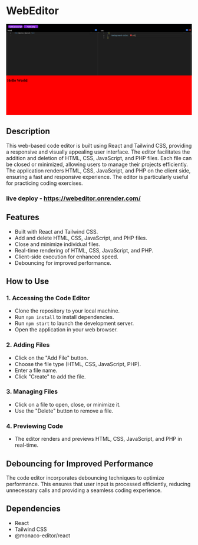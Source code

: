 # WebEditor

![ImageToolKit Logo](./image.png)

## Description

This web-based code editor is built using React and Tailwind CSS, providing a responsive and visually appealing user interface. The editor facilitates the addition and deletion of HTML, CSS, JavaScript, and PHP files. Each file can be closed or minimized, allowing users to manage their projects efficiently. The application renders HTML, CSS, JavaScript, and PHP on the client side, ensuring a fast and responsive experience. The editor is particularly useful for practicing coding exercises.

### live deploy - https://webeditor.onrender.com/

## Features

- Built with React and Tailwind CSS.
- Add and delete HTML, CSS, JavaScript, and PHP files.
- Close and minimize individual files.
- Real-time rendering of HTML, CSS, JavaScript, and PHP.
- Client-side execution for enhanced speed.
- Debouncing for improved performance.

## How to Use

### 1. Accessing the Code Editor

- Clone the repository to your local machine.
- Run `npm install` to install dependencies.
- Run `npm start` to launch the development server.
- Open the application in your web browser.

### 2. Adding Files

- Click on the "Add File" button.
- Choose the file type (HTML, CSS, JavaScript, PHP).
- Enter a file name.
- Click "Create" to add the file.

### 3. Managing Files

- Click on a file to open, close, or minimize it.
- Use the "Delete" button to remove a file.

### 4. Previewing Code

- The editor renders and previews HTML, CSS, JavaScript, and PHP in real-time.

## Debouncing for Improved Performance

The code editor incorporates debouncing techniques to optimize performance. This ensures that user input is processed efficiently, reducing unnecessary calls and providing a seamless coding experience.

## Dependencies

- React
- Tailwind CSS
- @monaco-editor/react